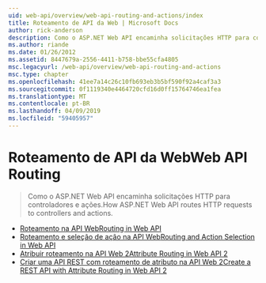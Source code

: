 ```yaml
---
uid: web-api/overview/web-api-routing-and-actions/index
title: Roteamento de API da Web | Microsoft Docs
author: rick-anderson
description: Como o ASP.NET Web API encaminha solicitações HTTP para controladores e ações.
ms.author: riande
ms.date: 01/26/2012
ms.assetid: 8447679a-2556-4411-b758-bbe55cfa4805
msc.legacyurl: /web-api/overview/web-api-routing-and-actions
msc.type: chapter
ms.openlocfilehash: 41ee7a14c26c10fb693eb3b5bf590f92a4caf3a3
ms.sourcegitcommit: 0f1119340e4464720cfd16d0ff15764746ea1fea
ms.translationtype: MT
ms.contentlocale: pt-BR
ms.lasthandoff: 04/09/2019
ms.locfileid: "59405957"
---
```

# <a name="web-api-routing"></a><span data-ttu-id="e5ab7-103">Roteamento de API da Web</span><span class="sxs-lookup"><span data-stu-id="e5ab7-103">Web API Routing</span></span>

> <span data-ttu-id="e5ab7-104">Como o ASP.NET Web API encaminha solicitações HTTP para controladores e ações.</span><span class="sxs-lookup"><span data-stu-id="e5ab7-104">How ASP.NET Web API routes HTTP requests to controllers and actions.</span></span>


- [<span data-ttu-id="e5ab7-105">Roteamento na API Web</span><span class="sxs-lookup"><span data-stu-id="e5ab7-105">Routing in Web API</span></span>](routing-in-aspnet-web-api.md)
- [<span data-ttu-id="e5ab7-106">Roteamento e seleção de ação na API Web</span><span class="sxs-lookup"><span data-stu-id="e5ab7-106">Routing and Action Selection in Web API</span></span>](routing-and-action-selection.md)
- [<span data-ttu-id="e5ab7-107">Atribuir roteamento na API Web 2</span><span class="sxs-lookup"><span data-stu-id="e5ab7-107">Attribute Routing in Web API 2</span></span>](attribute-routing-in-web-api-2.md)
- [<span data-ttu-id="e5ab7-108">Criar uma API REST com roteamento de atributo na API Web 2</span><span class="sxs-lookup"><span data-stu-id="e5ab7-108">Create a REST API with Attribute Routing in Web API 2</span></span>](create-a-rest-api-with-attribute-routing.md)
